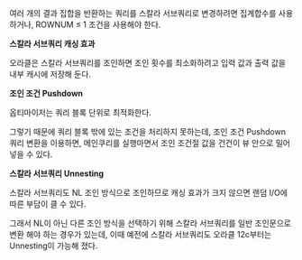 여러 개의 결과 집합을 반환하는 쿼리를 스칼라 서브쿼리로 변경하려면 집계합수를 사용하거나, ROWNUM ≤ 1 조건을 사용해야 한다.

**스칼라 서브쿼리 캐싱 효과**

오라클은 스칼라 서브쿼리를 조인하면 조인 횟수를 최소화하려고 입력 값과 출력 값을 내부 캐시에 저장해 둔다.

**조인 조건 Pushdown**

옵티마이저는 쿼리 블록 단위로 최적화한다.

그렇기 때문에 쿼리 블록 밖에 있는 조건을 처리하지 못하는데, 조인 조건 Pushdown 쿼리 변환을 이용하면, 메인쿠리를 실행마면서 조인 조건절 값을 건건이 뷰 안으로 밀어 넣을 수 있다.

**스칼라 서브쿼리 Unnesting**

스칼라 서브쿼리도 NL 조인 방식으로 조인하므로 캐싱 효과가 크지 않으면 랜덤 I/O에 따른 부담이 클 수 있다.

그래서 NL이 아닌 다른 조인 방식을 선택하기 위해 스칼라 서브쿼리를 일반 조인문으로 변환 해야 하는 경우가 있는데, 이때 예전에 스칼라 서브쿼리도 오라클 12c부터는 Unnesting이 가능해 졌다.